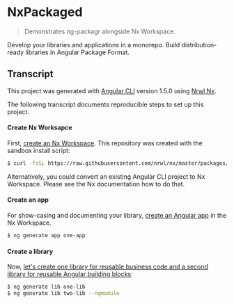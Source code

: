 # NxPackaged

> Demonstrates ng-packagr alongside Nx Workspace.

Develop your libraries and applications in a monorepo.
Build distribution-ready libraries in Angular Package Format.


## Transcript

This project was generated with [Angular CLI](https://github.com/angular/angular-cli) version 1.5.0 using [Nrwl Nx](https://nrwl.io/nx).

The following transcript documents reproducible steps to set up this project.

#### Create Nx Worksapce

First, [create an Nx Workspace](https://nrwl.io/nx/guide-nx-workspace).
This repository was created with the sandbox install script:

```bash
$ curl -fsSL https://raw.githubusercontent.com/nrwl/nx/master/packages/install/install-next.sh | bash -s nx-packaged
```

Alternatively, you could convert an existing Angular CLI project to Nx Workspace.
Please see the Nx documentation how to do that.

#### Create an app

For show-casing and documenting your library, [create an Angular app](https://nrwl.io/nx/guide-nx-workspace#create-an-app) in the Nx Workspace.

```bash
$ ng generate app one-app
```

#### Create a library

Now, [let's create one library for reusable business code and a second library for reusable Angular building blocks](https://nrwl.io/nx/guide-nx-workspace#create-a-lib):

```bash
$ ng generate lib one-lib
$ ng generate lib two-lib --ngmodule
```

